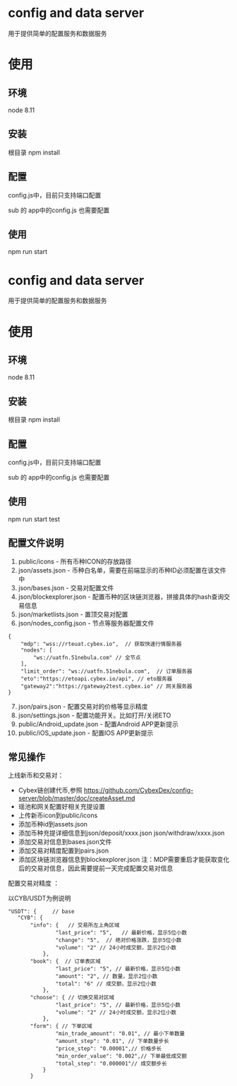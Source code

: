 # config and data server

用于提供简单的配置服务和数据服务

# 使用

## 环境
node 8.11

## 安装

根目录 npm install

## 配置

config.js中，目前只支持端口配置

sub 的 app中的config.js 也需要配置

## 使用

npm run start 

# config and data server

用于提供简单的配置服务和数据服务

# 使用

## 环境
node 8.11

## 安装

根目录 npm install

## 配置

config.js中，目前只支持端口配置

sub 的 app中的config.js 也需要配置

## 使用

npm run start 
test

## 配置文件说明

1. public/icons - 所有币种ICON的存放路径 
2. json/assets.json - 币种白名单，需要在前端显示的币种ID必须配置在该文件中 
3. json/bases.json - 交易对配置文件 
4. json/blockexplorer.json - 配置币种的区块链浏览器，拼接具体的hash查询交易信息 
5. json/marketlists.json - 置顶交易对配置 
6. json/nodes_config.json - 节点等服务器配置文件  
``` 
{
	"mdp": "wss://rteuat.cybex.io",  // 获取快速行情服务器
	"nodes": [ 
		"ws://uatfn.51nebula.com" // 全节点
	],
	"limit_order": "ws://uatfn.51nebula.com",  // 订单服务器
	"eto":"https://etoapi.cybex.io/api", // eto服务器
	"gateway2":"https://gateway2test.cybex.io" // 网关服务器
}
```
7. json/pairs.json - 配置交易对的价格等显示精度
8. json/settings.json - 配置功能开关。比如打开/关闭ETO
9. public/Android_update.json - 配置Android APP更新提示
10. public/iOS_update.json - 配置IOS APP更新提示

## 常见操作

上线新币和交易对：
   - Cybex链创建代币,参照 https://github.com/CybexDex/config-server/blob/master/doc/createAsset.md
   - 瑶池和网关配置好相关充提设置
   - 上传新币icon到public/icons
   - 添加币种id到assets.json
   - 添加币种充提详细信息到json/deposit/xxxx.json  json/withdraw/xxxx.json 
   - 添加交易对信息到bases.json文件
   - 添加交易对精度配置到pairs.json
   - 添加区块链浏览器信息到blockexplorer.json
   注：MDP需要重启才能获取变化后的交易对信息，因此需要提前一天完成配置交易对信息
   
 配置交易对精度 ：
 
 以CYB/USDT为例说明
 ``` 
 "USDT": {     // base
	"CYB": {
		"info": {   // 交易所左上角区域
				"last_price": "5",   // 最新价格，显示5位小数
				"change": "5",  // 绝对价格涨跌，显示5位小数
				"volume": "2" // 24小时成交额，显示2位小数
			},
		"book": {  // 订单表区域
				"last_price": "5", // 最新价格，显示5位小数
				"amount": "2", // 数量，显示2位小数
				"total": "6" // 成交额，显示2位小数
			},
		"choose": { // 切换交易对区域
				"last_price": "5", // 最新价格，显示5位小数
				"volume": "2" // 24小时成交额，显示2位小数
			},
		"form": { // 下单区域
				"min_trade_amount": "0.01", // 最小下单数量
				"amount_step": "0.01", // 下单数量步长
				"price_step": "0.00001",// 价格步长
				"min_order_value": "0.002",// 下单最低成交额
				"total_step": "0.000001"// 成交额步长
			}
		}
 ``` 

